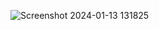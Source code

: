 
![Screenshot 2024-01-13 131825](https://github.com/ayushi21136/CODSOFT/assets/113428091/4310b29a-070e-4266-86b2-c8b749a47b03)
